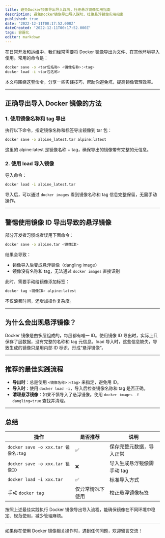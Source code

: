 ```yaml
---
title: 避免Docker镜像导出导入踩坑，杜绝悬浮镜像实用指南
description: 避免Docker镜像导出导入踩坑，杜绝悬浮镜像实用指南
published: true
date: '2022-12-11T00:17:52.000Z'
dateCreated: '2022-12-11T00:17:52.000Z'
tags: 容器化
editor: markdown
---
```


在日常开发和运维中，我们经常需要将 Docker 镜像导出为文件、在其他环境导入使用。常用的命令是：

```bash
docker save -o <tar包名称> <镜像名称>:<tag>
docker load -i <tar包名称>
```

本文将围绕这套命令，分享一些实践技巧，帮助你避免坑，提高镜像管理效率。

<!-- more -->

---

## 正确导出导入 Docker 镜像的方法

### 1. 使用镜像名称和 tag 导出

执行以下命令，指定镜像名称和标签导出镜像到 tar 包：

```bash
docker save -o alpine_latest.tar alpine:latest
```

这里的 alpine:latest 是镜像名称 + tag，确保导出的镜像带有完整的元信息。

### 2. 使用 load 导入镜像

导入命令：

```bash
docker load -i alpine_latest.tar
```

导入后，可以通过 `docker images` 看到镜像名称和 tag 信息完整保留，无需手动操作。

---

## 警惕使用镜像 ID 导出导致的悬浮镜像

部分开发者习惯或者误用下面命令：

```bash
docker save -o alpine.tar <镜像ID>
```

结果会导致：

- 镜像导入后变成悬浮镜像（dangling image）
- 镜像没有名称和 tag，无法通过 `docker images` 直接识别

此时，需要手动给镜像添加标签：

```bash
docker tag <镜像ID> alpine:latest
```

不仅浪费时间，还增加操作复杂度。

---

## 为什么会出现悬浮镜像？

Docker 镜像是由多层组成的，每层都有唯一 ID。使用镜像 ID 导出时，实际上只保存了层数据，没有完整的名称和 tag 元信息。load 导入时，这些信息缺失，导致生成的镜像只是用内部 ID 标识，形成“悬浮镜像”。

---

## 推荐的最佳实践流程

- **导出时**：总是使用 `<镜像名称>:<tag>` 来指定，避免用 ID。
- **导入时**：使用 `docker load -i`，导入后检查镜像名称和 tag 是否正确。
- **清理悬浮镜像**：如果不慎导入了悬浮镜像，使用 `docker images -f dangling=true` 查找并清理。

---

## 总结

| 操作            | 是否推荐 | 说明                         |
|-----------------|----------|------------------------------|
| `docker save -o xxx.tar 镜像名:tag` | ✅       | 保存完整元数据，导入正常      |
| `docker save -o xxx.tar 镜像ID`     | ❌       | 导入生成悬浮镜像需手动 tag   |
| `docker load -i xxx.tar`             | ✅       | 标准导入方式                  |
|  手动 `docker tag`                | 仅异常情况下使用 | 校正悬浮镜像标签             |

按照上述最佳实践执行 Docker 镜像导出导入流程，能确保镜像在不同环境中稳定、规范使用，减少管理麻烦。

---

如果你在使用 Docker 镜像相关操作时，遇到任何问题，欢迎留言交流！